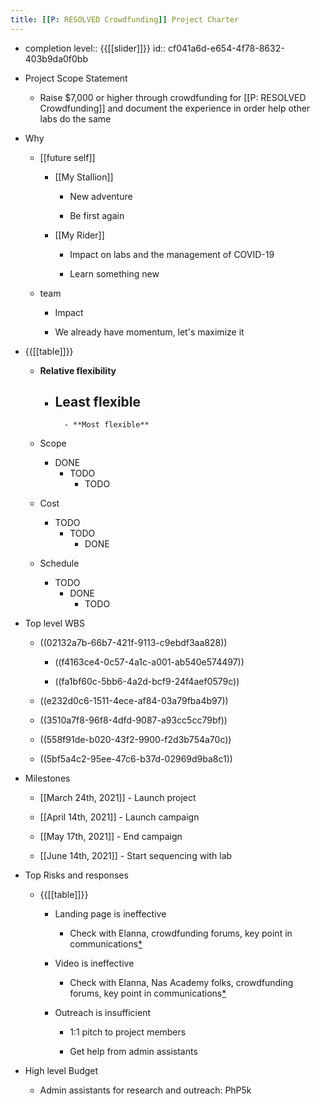 ```yaml
---
title: [[P: RESOLVED Crowdfunding]] Project Charter
---
```


- completion level:: {{[[slider]]}}
id:: cf041a6d-e654-4f78-8632-403b9da0f0bb

- Project Scope Statement
	 - Raise $7,000 or higher through crowdfunding for [[P: RESOLVED Crowdfunding]] and document the experience in order help other labs do the same

- Why
	 - [[future self]]
		 - [[My Stallion]]
			 - New adventure

			 - Be first again

		 - [[My Rider]]
			 - Impact on labs and the management of COVID-19

			 - Learn something new

	 - team
		 - Impact

		 - We already have momentum, let's maximize it

- {{[[table]]}}
	 - **__Relative flexibility__**
		 - **Least flexible**
			 - 
				 - **Most flexible**

	 - Scope
		 - DONE
			 - TODO
				 - TODO

	 - Cost
		 - TODO
			 - TODO
				 - DONE

	 - Schedule
		 - TODO
			 - DONE
				 - TODO

- Top level WBS
	 - ((02132a7b-66b7-421f-9113-c9ebdf3aa828))
		 - ((f4163ce4-0c57-4a1c-a001-ab540e574497))

		 - ((fa1bf60c-5bb6-4a2d-bcf9-24f4aef0579c))

	 - ((e232d0c6-1511-4ece-af84-03a79fba4b97))

	 - ((3510a7f8-96f8-4dfd-9087-a93cc5cc79bf))

	 - ((558f91de-b020-43f2-9900-f2d3b754a70c))

	 - ((5bf5a4c2-95ee-47c6-b37d-02969d9ba8c1))

- Milestones
	 - [[March 24th, 2021]] - Launch project

	 - [[April 14th, 2021]] - Launch campaign

	 - [[May 17th, 2021]] - End campaign

	 - [[June 14th, 2021]] - Start sequencing with lab

- Top Risks and responses
	 - {{[[table]]}}
		 - Landing page is ineffective
			 - Check with Elanna, crowdfunding forums, key point in communications[*](((bc7c2c4e-4959-4747-af06-c0fa17ba5b68)))

		 - Video is ineffective
			 - Check with Elanna, Nas Academy folks, crowdfunding forums, key point in communications[*](((bc7c2c4e-4959-4747-af06-c0fa17ba5b68)))

		 - Outreach is insufficient
			 - 1:1 pitch to project members

			 - Get help from admin assistants

- High level Budget
	 - Admin assistants for research and outreach: PhP5k
